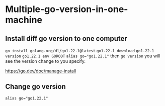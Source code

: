 # Multiple-go-version-in-one-machine
## Install diff go version to one computer
`go install golang.org/dl/go1.22.1@latest`
`go1.22.1 download`
`go1.22.1 version`
`go1.22.1 env GOROOT`
`alias go="go1.22.1"`
then `go version`
you will see the version change to you specify.

https://go.dev/doc/manage-install

## Change go version
`alias go="go1.22.1"`